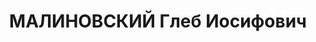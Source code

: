 ---
title: МАЛИНОВСКИЙ Глеб Иосифович
description: '1906 р., с. Ободівка Могилівського повіту Подільської губ., українець,
  з службовців, чл. ВКП(б), освіта середня, начальник цеху Дніпропетровського з-ду
  ім. Молотова.

  28.11.1937 р.звинувачений в участі в к/рев. організації, розстріляний 29.11.1937
  р.

  Реабілітований 09.08.1957 р.'
---